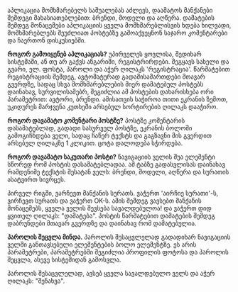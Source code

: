 აპლიკაცია მომხმარებელს საშუალებას აძლევს, დაამატოს მანქანები შემდეგი მახასიათებლებით: ბრენდი, მოდელი და აღწერა. დამატების შემდეგ მონაცემები აპლიკაციის ყველა მომხმარებლისვის ხდება ხილვადი, მომხმარებლებს შეუძლიათ პოსტებზე გამოაქვეყნონ საჯარო კომენტარები და ჩაერთონ დისკუსიებში.

**როგორ გამოიყენებ აპლიკაციას?**
უპირველეს ყოვლისა, შედიხარ სისტემაში, ან თუ არ გაქვს ანგარიში, რეგისტრირდები. შეგყავს სახელი და გვარი, ელ. ფოსტა, პაროლი და აჭერ ღილაკს 'რეგისტრაცია'. წარმატებით რეგისტრაციის შემდეგ, ავტომატურად გადამისამართდები მთავარ გვერდზე, სადაც სხვა მომხმარებლების მიერ დამატებულ პოსტებს დაინახავ, სურვილისამებრ, შეგიძლია ამ პოსტების დახარისხება ორი პარამეტრით: ავტორი, ბრენდი. ამისათვის საჭიროა თითი ეკრანის ზემოთ, უკიდურეს მარჯვენა კუთხეში არსებულ სორტირების ღილაკს დააჭირო.


**როგორ დავამატო კომენტარი პოსტზე?**
პოსტზე კომენტარის დასამატებლად, გადადი სასურველ პოსტზე, ეკრანის ბოლოში გამოგიჩნდება ველი, სადაც ჩაწერ ტექსტს და გაგზავნი მის გვერდით არსებულ ღილაკზე 1 კლიკით. ცოტა დალოდება სჭირდება.


**როგორ დავამატო საკუთარი პოსტი?**
ნავიგაციის ველის შუა ელემენტი სწორედ რომ პოსტის დასამატებლადაა. ამ ტაბზე გადასვლისას დაინახავ რამდენიმე ტექსტის შესატან ველს: ბრენდი, მოდელი, აღწერა და სურათის ასატვირთ სივრცეს. 

პირველ რიგში, ვარჩევთ მანქანის სურათს. ვაჭერთ 'აირჩიე სურათი'-ს, ვირჩევთ სურათს და ვაჭერთ OK-ს. ამის შემდეგ ვავსებთ მანქანის მონაცემებს, ყველა ველის შევსება სავალდებულოა! და ვაჭერთ დიდ ყვითელ ღილაკს: "დამატება". პოსტის წარმატებით დამატების შემდეგ დაბრუნდები მთავარ გვერდზე და დაინახავ რომ დამატებულია.


**პაროლის შეცვლა მინდა.**
პაროლის შესაცვლელად გადადიხარ ნავიგაციის ველში განთავსებული ელემენტების ბოლო ელემენტზე. ეს არის პარამეტრები, პარამეტრებში შეგიძლია პროფილის ფოტოსა და პაროლის შეცვლა, ასევე სისტემიდან გამოსვლა.

პაროლის შესაცვლელად, ავსებ ყველა სავალდებულო ველს და აჭერ ღილაკს: "შენახვა".
